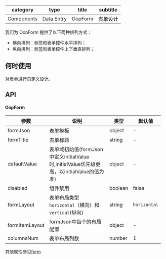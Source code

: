 
category | type | title | subtitle 
| :--------: | :-----: | :----:|  :----: |
Components | Data Entry | OopForm  | 表单设计 |

我们为 OopForm 提供了以下两种排列方式：

-  横向排列：标签和表单控件水平排列；
-  纵向排列：标签和表单控件上下垂直排列；

## 何时使用

对表单进行自定义设计。

## API
#### OopForm

| 参数 | 说明 | 类型 | 默认值 |
| --- | --- | --- | --- |
| formJson |  表单模板 | object | - |
| formTitle |  表单标题 | string | - |
| defaultValue |  表单域初始值(formJson中定义initialValue时,initialValue优先级更高，以initialValue的值为准) | object | - |
| disabled |  组件禁用 | boolean | false |
| formLayout | 表单布局类型 `horizontal`（横向）和 `vertical`(纵向) | string | `horizontal` |
| formItemLayout | formJson中每个的布局配置 | object | - |
| columnsNum | 表单布局列数 | number | 1 |

其他属性参见[form](https://ant.design/components/form-cn/)
